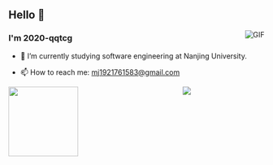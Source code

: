 ## Hello 👋


<img align="right" alt="GIF" src="https://raw.githubusercontent.com/JoeyBling/JoeyBling/master/pic/pusheencode.gif" />

### I'm 2020-qqtcg

- 🔭 I’m currently studying software engineering at Nanjing University. 
<!-- - 🌱 I’m currently learning MLsys and -->
<!-- - 👯 I’m looking to collaborate on ... -->
<!-- - 🤔 I’m looking for help with ... -->
<!-- - 💬 Ask me about ... -->
- 📫 How to reach me: mj1921761583@gmail.com
<!-- - 😄 Pronouns: ... -->
<!-- - ⚡ Fun fact: ... -->


<div style="display: flex;">
  <div style="flex: 2; margin-right: 10px;">
    <img height="137px" src="https://github-readme-stats.vercel.app/api?username=2020-qqtcg&theme=buefy"/> 
  </div>

  <div style="flex: 1; margin-left: 10px;"> 
    <img src="https://github-readme-stats.vercel.app/api/top-langs/?username=2020-qqctg&theme=buefy" /> 
  </div>
</div>



